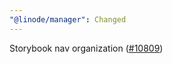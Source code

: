 ```yaml
---
"@linode/manager": Changed
---
```


Storybook nav organization ([#10809](https://github.com/linode/manager/pull/10809))
